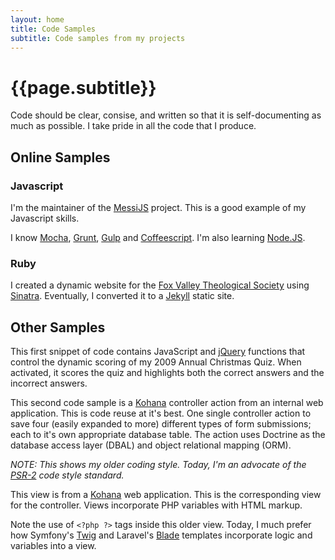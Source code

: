 ```yaml
---
layout: home
title: Code Samples
subtitle: Code samples from my projects
---
```

# {{page.subtitle}}

Code should be clear, consise, and written so that it is self-documenting
as much as possible. I take pride in all the code that I produce.

## Online Samples

### Javascript

I'm the maintainer of the [MessiJS](http://github.com/MessiJS/MessiJS)
project. This is a good example of my Javascript skills.

I know [Mocha](http://visionmedia.github.io/mocha/), [Grunt](http://gruntjs.com/),
[Gulp](http://gulpjs.com/) and [Coffeescript](http://coffeescript.org/).
I'm also learning [Node.JS](http://nodejs.org/).

### Ruby



I created a dynamic website for the
[Fox Valley Theological Society](http://github.com/dtedesigns/fvts.net)
using [Sinatra](http://www.sinatrarb.com/).  Eventually, I converted it to a [Jekyll](http://jekyllrb.com/) static site.

## Other Samples

This first snippet of code contains JavaScript and [jQuery](http://jquery.com/)
functions that control the dynamic scoring of my 2009 Annual Christmas
Quiz.  When activated, it scores the quiz and highlights both the
correct answers and the incorrect answers.

<script src="https://gist.github.com/kgust/04607f478d0fd37c1fcb.js?file=quiz_scoring.js"></script>

This second code sample is a [Kohana](http://kohanaframework.org/)
controller action from an internal web application. This is code
reuse at it's best. One single controller action to save four (easily
expanded to more) different types of form submissions; each to it's
own appropriate database table. The action uses Doctrine as the
database access layer (DBAL) and object relational mapping (ORM).

_NOTE: This shows my older coding style. Today, I'm an advocate of the
[PSR-2](http://www.php-fig.org/psr/psr-2/) code style standard._

<script src="https://gist.github.com/kgust/04607f478d0fd37c1fcb.js?file=kohana_controller_action.php"></script>

This view is from a [Kohana](http://kohanaframework.org/) web application.
This is the corresponding view for the controller. Views incorporate PHP variables with HTML markup.

Note the use of `<?php ?>` tags inside this older view. Today, I much prefer
how Symfony's [Twig](http://twig.sensiolabs.org/) and Laravel's
[Blade](http://laravel.com/docs/templates) templates incorporate logic and
variables into a view.

<script src="https://gist.github.com/kgust/04607f478d0fd37c1fcb.js?file=kohana_view.php"></script>
